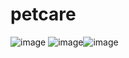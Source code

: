 # petcare

![image](https://user-images.githubusercontent.com/34387852/115105590-92c62e80-9f25-11eb-835b-fa9e25a53818.png) ![image](https://user-images.githubusercontent.com/34387852/115105607-ac677600-9f25-11eb-9010-cda4dbc0dbf6.png)![image](https://user-images.githubusercontent.com/34387852/115105628-c739ea80-9f25-11eb-9730-39ff22a8626c.png)


